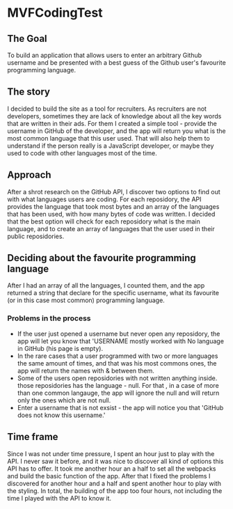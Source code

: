 # MVFCodingTest

## The Goal

To build an application that allows users to enter an arbitrary Github username and be presented with a best guess of the Github user's favourite programming language.

## The story

I decided to build the site as a tool for recruiters. As recruiters are not developers, sometimes they are lack of knowledge about all the key words that are written in their ads. For them I created a simple tool - provide the username in GitHub of the developer, and the app will return you what is the most common language that this user used. That will also help them to understand if the person really is a JavaScript developer, or maybe they used to code with other languages most of the time.

## Approach

After a shrot research on the GitHub API, I discover two options to find out with what languages users are coding. For each reposidory, the API provides the language that took most bytes and an array of the languages that has been used, with how many bytes of code was written.
I decided that the best option will check for each reposidory what is the main language, and to create an array of languages that the user used in their public reposidories.

## Deciding about the favourite programming language

After I had an array of all the languages, I counted them, and the app returned a string that declare for the specific username, what its favourite (or in this case most common) programming language. 

### Problems in the process
  * If the user just opened a username but never open any reposidory, the app will let you know that 'USERNAME mostly worked with No language in GitHub (his page is empty).
  * In the rare cases that a user programmed with two or more languages the same amount of times, and that was his most commons ones, the app will return the names with & between them.
  * Some of the users open reposidories with not written anything inside. those reposidories has the language - null. For that , in a case of more than one common langauge, the app will ignore the null and will return only the ones which are not null.
  * Enter a username that is not exsist - the app will notice you that 'GitHub does not know this username.'
 
## Time frame
Since I was not under time pressure, I spent an hour just to play with the API. I never saw it before, and it was nice to discover all kind of options this API has to offer. 
It took me another hour an a half to set all the webpacks and build the basic function of the app.
After that I fixed the problems I discovered for another hour and a half and spent another hour to play with the styling.
In total, the building of the app too four hours, not including the time I played with the API to know it.

 

